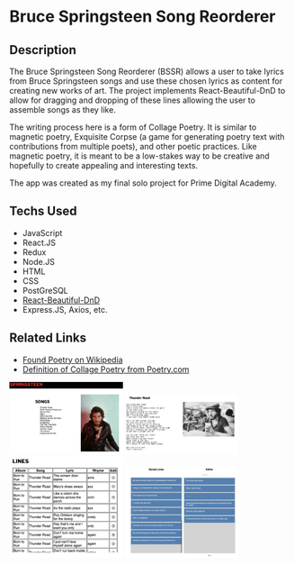 
# Bruce Springsteen Song Reorderer

## Description
The Bruce Springsteen Song Reorderer (BSSR) allows a user to take lyrics from Bruce Springsteen songs and use these chosen lyrics as content for creating new works of art. The project implements React-Beautiful-DnD to allow for dragging and dropping of these lines allowing the user to assemble songs as they like. 

The writing process here is a form of Collage Poetry. It is similar to magnetic poetry, Exquisite Corpse (a game for generating poetry text with contributions from multiple poets), and other poetic practices. Like magnetic poetry, it is meant to be a low-stakes way to be creative and hopefully to create appealing and interesting texts.

The app was created as my final solo project for Prime Digital Academy. 

## Techs Used

- JavaScript
- React.JS
- Redux
- Node.JS
- HTML
- CSS
- PostGreSQL
- [React-Beautiful-DnD](https://github.com/atlassian/react-beautiful-dnd)
- Express.JS, Axios, etc.

## Related Links

- [Found Poetry on Wikipedia](https://en.wikipedia.org/wiki/Found_poetry)
- [Definition of Collage Poetry from Poetry.com](https://www.poetryfoundation.org/learn/glossary-terms/collage)

<img src="/documentation/images/home.png" width="40%">

<img src="/documentation/images/lyrics.png" width="40%">

<img src="/documentation/images/lineslist.png" width="40%">

<img src="/documentation/images/editor.png" width="40%">
